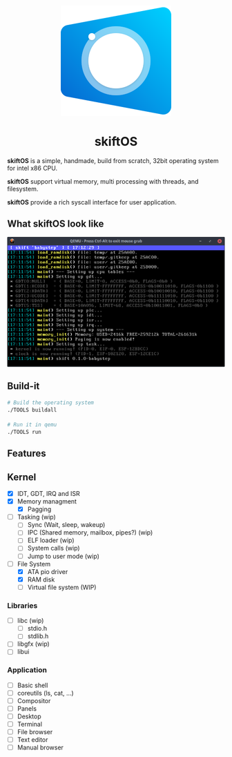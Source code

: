 <p align="center">
    <img src="doc/logo/logo256.png">
</p>

<h1 align="center">skiftOS</h1>

**skiftOS** is a simple, handmade, build from scratch, 32bit operating system for intel x86 CPU.

**skiftOS** support virtual memory, multi processing with threads, and filesystem.

**skiftOS** provide a rich syscall interface for user application.

## What **skiftOS** look like

![screenshots](doc/screenshots/capture.png)

## Build-it

```sh
# Build the operating system
./TOOLS buildall

# Run it in qemu
./TOOLS run
```

## Features

## Kernel

- [x] IDT, GDT, IRQ and ISR
- [x] Memory managment
  - [x] Pagging
- [ ] Tasking (wip)
  - [ ] Sync (Wait, sleep, wakeup)
  - [ ] IPC (Shared memory, mailbox, pipes?) (wip)
  - [ ] ELF loader (wip)
  - [ ] System calls (wip)
  - [ ] Jump to user mode (wip)
- [ ] File System
  - [x] ATA pio driver
  - [x] RAM disk
  - [ ] Virtual file system (WIP)

### Libraries

- [ ] libc (wip)
  - [ ] stdio.h
  - [ ] stdlib.h
- [ ] libgfx (wip)
- [ ] libui

### Application

- [ ] Basic shell
- [ ] coreutils (ls, cat, ...)
- [ ] Compositor 
- [ ] Panels
- [ ] Desktop
- [ ] Terminal
- [ ] File browser
- [ ] Text editor
- [ ] Manual browser